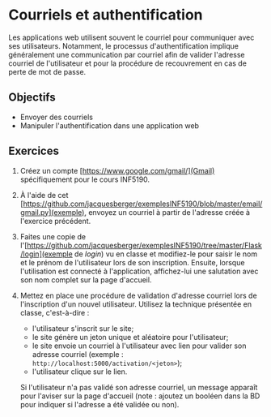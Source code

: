Courriels et authentification
=============================

Les applications web utilisent souvent le courriel pour communiquer avec ses
utilisateurs. Notamment, le processus d'authentification implique généralement
une communication par courriel afin de valider l'adresse courriel de
l'utilisateur et pour la procédure de recouvrement en cas de perte de mot de
passe.

Objectifs
---------

* Envoyer des courriels
* Manipuler l'authentification dans une application web

Exercices
---------

1. Créez un compte [https://www.google.com/gmail/](Gmail) spécifiquement pour le
   cours INF5190.

2. À l'aide de cet [https://github.com/jacquesberger/exemplesINF5190/blob/master/email/gmail.py](exemple),
   envoyez un courriel à partir de l'adresse créée à l'exercice précédent.

3. Faites une copie de l'[https://github.com/jacquesberger/exemplesINF5190/tree/master/Flask/login](exemple de _login_) vu en classe
   et modifiez-le pour saisir le nom et le prénom de l'utilisateur lors de son
   inscription. Ensuite, lorsque l'utilisation est connecté à l'application,
   affichez-lui une salutation avec son nom complet sur la page d'accueil.

4. Mettez en place une procédure de validation d'adresse courriel lors de
   l'inscription d'un nouvel utilisateur. Utilisez la technique présentée en
   classe, c'est-à-dire :
   * l'utilisateur s'inscrit sur le site;
   * le site génère un jeton unique et aléatoire pour l'utilisateur;
   * le site envoie un courriel à l'utilisateur avec lien pour valider son
     adresse courriel (exemple :
     `http://localhost:5000/activation/<jeton>`);
   * l'utilisateur clique sur le lien.

   Si l'utilisateur n'a pas validé son adresse courriel, un message apparaît
   pour l'aviser sur la page d'accueil (note : ajoutez un booléen dans la BD
   pour indiquer si l'adresse a été validée ou non).

